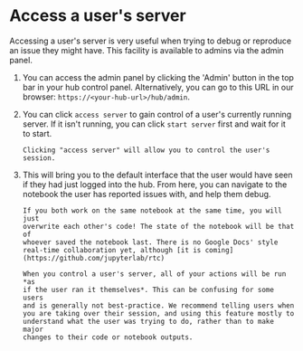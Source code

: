 # Access a user's server

Accessing a user's server is very useful when trying to debug or reproduce an issue they might have. This facility is available to admins via the admin panel. 

1. You can access the admin panel by clicking the 'Admin' button in the top bar
   in your hub control panel.  Alternatively, you can go to this URL in our
   browser: `https://<your-hub-url>/hub/admin`.

2. You can click `access server` to gain control of a user's currently running server. If it isn't running, you can click `start server` first and wait for it to start.

   ```{figure} ../../images/access-server.png
   Clicking "access server" will allow you to control the user's session.
   ```

3. This will bring you to the default interface that the user would have seen if they had just logged into the hub. From here, you can navigate to the notebook the user has reported issues with, and help them debug.

   ```{warning}
   If you both work on the same notebook at the same time, you will just
   overwrite each other's code! The state of the notebook will be that of
   whoever saved the notebook last. There is no Google Docs' style
   real-time collaboration yet, although [it is coming](https://github.com/jupyterlab/rtc)
   ```

   ```{warning}
   When you control a user's server, all of your actions will be run *as
   if the user ran it themselves*. This can be confusing for some users
   and is generally not best-practice. We recommend telling users when
   you are taking over their session, and using this feature mostly to understand what the user was trying to do, rather than to make major
   changes to their code or notebook outputs.
    ```

